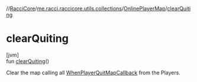 //[RacciCore](../../../index.md)/[me.racci.raccicore.utils.collections](../index.md)/[OnlinePlayerMap](index.md)/[clearQuiting](clear-quiting.md)

# clearQuiting

[jvm]\
fun [clearQuiting](clear-quiting.md)()

Clear the map calling all [WhenPlayerQuitMapCallback](../index.md#-678110128%2FClasslikes%2F-1216412040) from the Players.
